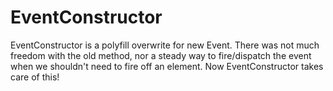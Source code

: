 # EventConstructor
EventConstructor is a polyfill overwrite for new Event. There was not much freedom with the old method, nor a steady way to fire/dispatch the event when we shouldn't need to fire off an element. Now EventConstructor takes care of this!
